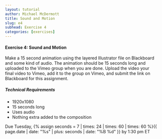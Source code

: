 ```yaml
---
layout: tutorial
author: Michael McDermott
title: Sound and Motion
slug: e4
subhead: Exercise 4
categories: [exercises]
---
```

#### Exercise 4: Sound and Motion

Make a 15 second animation using the layered Illustrator file on Blackboard and some kind of audio. The animation should be 15 seconds long and uploaded to the Vimeo group when you are done. Upload the video your final video to Vimeo, add it to the group on Vimeo, and submit the link on Blackboard for this assignment.

##### Technical Requirements

* 1920x1080
* 15 seconds long
* Uses audio
* Nothing extra added to the composition

<span class="due">Due Tuesday, {% assign seconds = 7 | times: 24 | times: 60 | times: 60 %}{{ page.date | date: "%s" | plus: seconds | date: "%B %d" }} by 1:30 pm ET</span>
